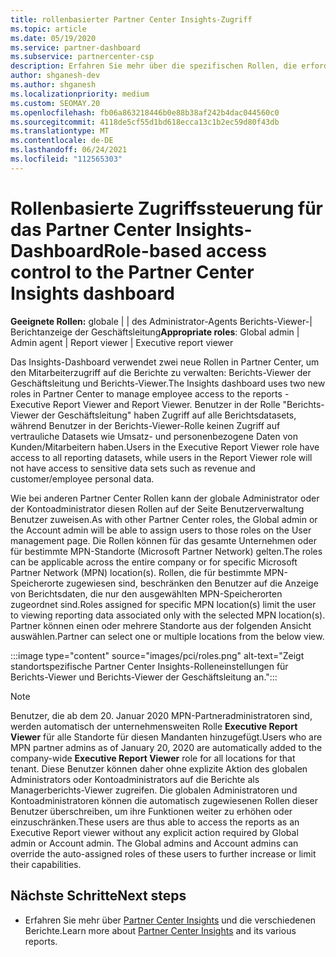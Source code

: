 ```yaml
---
title: rollenbasierter Partner Center Insights-Zugriff
ms.topic: article
ms.date: 05/19/2020
ms.service: partner-dashboard
ms.subservice: partnercenter-csp
description: Erfahren Sie mehr über die spezifischen Rollen, die erforderlich sind, um Partner Center Insights-Berichte anzuzeigen. Dazu gehören die Rollen des Berichts-Viewers der Geschäftsleitung und des Berichts-Viewers.
author: shganesh-dev
ms.author: shganesh
ms.localizationpriority: medium
ms.custom: SEOMAY.20
ms.openlocfilehash: fb06a863218446b0e88b38af242b4dac044560c0
ms.sourcegitcommit: 4118de5cf55d1bd618ecca13c1b2ec59d80f43db
ms.translationtype: MT
ms.contentlocale: de-DE
ms.lasthandoff: 06/24/2021
ms.locfileid: "112565303"
---
```

# <a name="role-based-access-control-to-the-partner-center-insights-dashboard"></a><span data-ttu-id="015d7-104">Rollenbasierte Zugriffssteuerung für das Partner Center Insights-Dashboard</span><span class="sxs-lookup"><span data-stu-id="015d7-104">Role-based access control to the Partner Center Insights dashboard</span></span>

<span data-ttu-id="015d7-105">**Geeignete Rollen:** globale | | des Administrator-Agents Berichts-Viewer-| Berichtanzeige der Geschäftsleitung</span><span class="sxs-lookup"><span data-stu-id="015d7-105">**Appropriate roles**: Global admin | Admin agent | Report viewer | Executive report viewer</span></span>

<span data-ttu-id="015d7-106">Das Insights-Dashboard verwendet zwei neue Rollen in Partner Center, um den Mitarbeiterzugriff auf die Berichte zu verwalten: Berichts-Viewer der Geschäftsleitung und Berichts-Viewer.</span><span class="sxs-lookup"><span data-stu-id="015d7-106">The Insights dashboard uses two new roles in Partner Center to manage employee access to the reports - Executive Report Viewer and Report Viewer.</span></span>  <span data-ttu-id="015d7-107">Benutzer in der Rolle "Berichts-Viewer der Geschäftsleitung" haben Zugriff auf alle Berichtsdatasets, während Benutzer in der Berichts-Viewer-Rolle keinen Zugriff auf vertrauliche Datasets wie Umsatz- und personenbezogene Daten von Kunden/Mitarbeitern haben.</span><span class="sxs-lookup"><span data-stu-id="015d7-107">Users in the Executive Report Viewer role have access to all reporting datasets, while users in the Report Viewer role will not have access to sensitive data sets such as revenue and customer/employee personal data.</span></span>  

<span data-ttu-id="015d7-108">Wie bei anderen Partner Center Rollen kann der globale Administrator oder der Kontoadministrator diesen Rollen auf der Seite Benutzerverwaltung Benutzer zuweisen.</span><span class="sxs-lookup"><span data-stu-id="015d7-108">As with other Partner Center roles, the Global admin or the Account admin will be able to assign users to those roles on the User management page.</span></span> <span data-ttu-id="015d7-109">Die Rollen können für das gesamte Unternehmen oder für bestimmte MPN-Standorte (Microsoft Partner Network) gelten.</span><span class="sxs-lookup"><span data-stu-id="015d7-109">The roles can be applicable across the entire company or for specific Microsoft Partner Network (MPN) location(s).</span></span> <span data-ttu-id="015d7-110">Rollen, die für bestimmte MPN-Speicherorte zugewiesen sind, beschränken den Benutzer auf die Anzeige von Berichtsdaten, die nur den ausgewählten MPN-Speicherorten zugeordnet sind.</span><span class="sxs-lookup"><span data-stu-id="015d7-110">Roles assigned for specific MPN location(s) limit the user to viewing reporting data associated only with the selected MPN location(s).</span></span> <span data-ttu-id="015d7-111">Partner können einen oder mehrere Standorte aus der folgenden Ansicht auswählen.</span><span class="sxs-lookup"><span data-stu-id="015d7-111">Partner can select one or multiple locations from the below view.</span></span>

:::image type="content" source="images/pci/roles.png" alt-text="Zeigt standortspezifische Partner Center Insights-Rolleneinstellungen für Berichts-Viewer und Berichts-Viewer der Geschäftsleitung an.":::

>[!Note]
> <span data-ttu-id="015d7-113">Benutzer, die ab dem 20. Januar 2020 MPN-Partneradministratoren sind, werden automatisch der unternehmensweiten Rolle **Executive Report Viewer** für alle Standorte für diesen Mandanten hinzugefügt.</span><span class="sxs-lookup"><span data-stu-id="015d7-113">Users who are MPN partner admins as of January 20, 2020 are automatically added to the company-wide **Executive Report Viewer** role for all locations for that tenant.</span></span> <span data-ttu-id="015d7-114">Diese Benutzer können daher ohne explizite Aktion des globalen Administrators oder Kontoadministrators auf die Berichte als Managerberichts-Viewer zugreifen. Die globalen Administratoren und Kontoadministratoren können die automatisch zugewiesenen Rollen dieser Benutzer überschreiben, um ihre Funktionen weiter zu erhöhen oder einzuschränken.</span><span class="sxs-lookup"><span data-stu-id="015d7-114">These users are thus able to access the reports as an Executive Report viewer without any explicit action required by Global admin or Account admin. The Global admins and Account admins can override the auto-assigned roles of these users to further increase or limit their capabilities.</span></span>

## <a name="next-steps"></a><span data-ttu-id="015d7-115">Nächste Schritte</span><span class="sxs-lookup"><span data-stu-id="015d7-115">Next steps</span></span>

- <span data-ttu-id="015d7-116">Erfahren Sie mehr über [Partner Center Insights](partner-center-insights.md) und die verschiedenen Berichte.</span><span class="sxs-lookup"><span data-stu-id="015d7-116">Learn more about [Partner Center Insights](partner-center-insights.md) and its various reports.</span></span>
